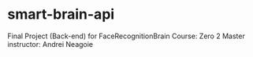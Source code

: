 # smart-brain-api
Final Project (Back-end) for FaceRecognitionBrain
Course: Zero 2 Master 
instructor: Andrei Neagoie

